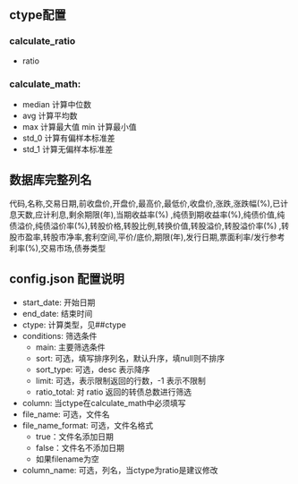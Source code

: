 ## ctype配置

### calculate_ratio

- ratio

### calculate_math:

- median 计算中位数
- avg 计算平均数
- max 计算最大值 min 计算最小值
- std_0 计算有偏样本标准差
- std_1 计算无偏样本标准差

## 数据库完整列名

代码,名称,交易日期,前收盘价,开盘价,最高价,最低价,收盘价,涨跌,涨跌幅(%),已计息天数,应计利息,剩余期限(年),当期收益率(%)
,纯债到期收益率(%),纯债价值,纯债溢价,纯债溢价率(%),转股价格,转股比例,转换价值,转股溢价,转股溢价率(%)
,转股市盈率,转股市净率,套利空间,平价/底价,期限(年),发行日期,票面利率/发行参考利率(%),交易市场,债券类型

## config.json 配置说明

- start_date: 开始日期
- end_date: 结束时间
- ctype: 计算类型，见##ctype
- conditions: 筛选条件
  - main: 主要筛选条件
  - sort: 可选，填写排序列名，默认升序，填null则不排序
  - sort_type: 可选，desc 表示降序
  - limit: 可选，表示限制返回的行数，-1 表示不限制
  - ratio_total: 对 ratio 返回的转债总数进行筛选
- column: 当ctype在calculate_math中必须填写
- file_name: 可选，文件名
- file_name_format: 可选，文件名格式
  - true：文件名添加日期
  - false：文件名不添加日期
  - 如果filename为空
- column_name: 可选，列名，当ctype为ratio是建议修改

